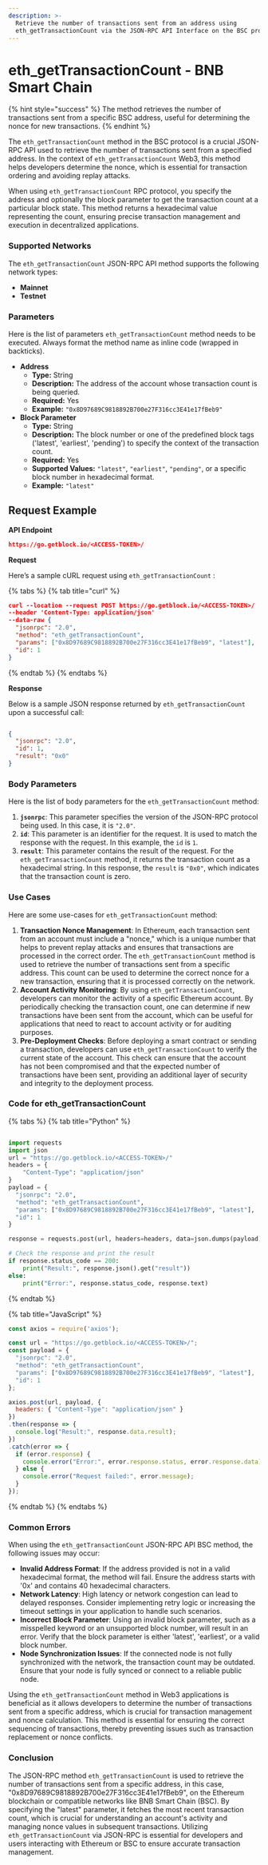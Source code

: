 ```yaml
---
description: >-
  Retrieve the number of transactions sent from an address using
  eth_getTransactionCount via the JSON-RPC API Interface on the BSC protocol.
---
```


# eth\_getTransactionCount - BNB Smart Chain

{% hint style="success" %}
The method retrieves the number of transactions sent from a specific BSC address, useful for determining the nonce for new transactions.
{% endhint %}

The `eth_getTransactionCount` method in the BSC protocol is a crucial JSON-RPC API used to retrieve the number of transactions sent from a specified address. In the context of `eth_getTransactionCount` Web3, this method helps developers determine the nonce, which is essential for transaction ordering and avoiding replay attacks.

When using `eth_getTransactionCount` RPC protocol, you specify the address and optionally the block parameter to get the transaction count at a particular block state. This method returns a hexadecimal value representing the count, ensuring precise transaction management and execution in decentralized applications.

### Supported Networks

The `eth_getTransactionCount` JSON-RPC API method supports the following network types:

* **Mainnet**
* **Testnet**

### Parameters

Here is the list of parameters `eth_getTransactionCount` method needs to be executed. Always format the method name as inline code (wrapped in backticks).

* **Address**
  * **Type:** String
  * **Description:** The address of the account whose transaction count is being queried.
  * **Required:** Yes
  * **Example:** `"0x8D97689C9818892B700e27F316cc3E41e17fBeb9"`
* **Block Parameter**
  * **Type:** String
  * **Description:** The block number or one of the predefined block tags ('latest', 'earliest', 'pending') to specify the context of the transaction count.
  * **Required:** Yes
  * **Supported Values:** `"latest"`, `"earliest"`, `"pending"`, or a specific block number in hexadecimal format.
  * **Example:** `"latest"`

## Request Example

**API Endpoint**

```json
https://go.getblock.io/<ACCESS-TOKEN>/
```

**Request**

Here’s a sample cURL request using `eth_getTransactionCount` :

{% tabs %}
{% tab title="curl" %}
```json
curl --location --request POST https://go.getblock.io/<ACCESS-TOKEN>/
--header 'Content-Type: application/json' 
--data-raw {
  "jsonrpc": "2.0",
  "method": "eth_getTransactionCount",
  "params": ["0x8D97689C9818892B700e27F316cc3E41e17fBeb9", "latest"],
  "id": 1
}
```
{% endtab %}
{% endtabs %}

**Response**

Below is a sample JSON response returned by `eth_getTransactionCount` upon a successful call:

```json

{
  "jsonrpc": "2.0",
  "id": 1,
  "result": "0x0"
}

```

### Body Parameters

Here is the list of body parameters for the `eth_getTransactionCount` method:

1. **`jsonrpc`**: This parameter specifies the version of the JSON-RPC protocol being used. In this case, it is `"2.0"`.
2. **`id`**: This parameter is an identifier for the request. It is used to match the response with the request. In this example, the `id` is `1`.
3. **`result`**: This parameter contains the result of the request. For the `eth_getTransactionCount` method, it returns the transaction count as a hexadecimal string. In this response, the `result` is `"0x0"`, which indicates that the transaction count is zero.

### Use Cases

Here are some use-cases for `eth_getTransactionCount` method:

1. **Transaction Nonce Management**: In Ethereum, each transaction sent from an account must include a "nonce," which is a unique number that helps to prevent replay attacks and ensures that transactions are processed in the correct order. The `eth_getTransactionCount` method is used to retrieve the number of transactions sent from a specific address. This count can be used to determine the correct nonce for a new transaction, ensuring that it is processed correctly on the network.
2. **Account Activity Monitoring**: By using `eth_getTransactionCount`, developers can monitor the activity of a specific Ethereum account. By periodically checking the transaction count, one can determine if new transactions have been sent from the account, which can be useful for applications that need to react to account activity or for auditing purposes.
3. **Pre-Deployment Checks**: Before deploying a smart contract or sending a transaction, developers can use `eth_getTransactionCount` to verify the current state of the account. This check can ensure that the account has not been compromised and that the expected number of transactions have been sent, providing an additional layer of security and integrity to the deployment process.

### Code for eth\_getTransactionCount

{% tabs %}
{% tab title="Python" %}
```python

import requests
import json
url = "https://go.getblock.io/<ACCESS-TOKEN>/"
headers = {
    "Content-Type": "application/json"
}
payload = {
  "jsonrpc": "2.0",
  "method": "eth_getTransactionCount",
  "params": ["0x8D97689C9818892B700e27F316cc3E41e17fBeb9", "latest"],
  "id": 1
}

response = requests.post(url, headers=headers, data=json.dumps(payload))

# Check the response and print the result
if response.status_code == 200:
    print("Result:", response.json().get("result"))
else:
    print("Error:", response.status_code, response.text)

```
{% endtab %}

{% tab title="JavaScript" %}
```javascript
const axios = require('axios');

const url = "https://go.getblock.io/<ACCESS-TOKEN>/";
const payload = {
  "jsonrpc": "2.0",
  "method": "eth_getTransactionCount",
  "params": ["0x8D97689C9818892B700e27F316cc3E41e17fBeb9", "latest"],
  "id": 1
};

axios.post(url, payload, {
  headers: { "Content-Type": "application/json" }
})
.then(response => {
  console.log("Result:", response.data.result);
})
.catch(error => {
  if (error.response) {
    console.error("Error:", error.response.status, error.response.data);
  } else {
    console.error("Request failed:", error.message);
  }
});
```
{% endtab %}
{% endtabs %}

### Common Errors

When using the `eth_getTransactionCount` JSON-RPC API BSC method, the following issues may occur:

* **Invalid Address Format**: If the address provided is not in a valid hexadecimal format, the method will fail. Ensure the address starts with '0x' and contains 40 hexadecimal characters.
* **Network Latency**: High latency or network congestion can lead to delayed responses. Consider implementing retry logic or increasing the timeout settings in your application to handle such scenarios.
* **Incorrect Block Parameter**: Using an invalid block parameter, such as a misspelled keyword or an unsupported block number, will result in an error. Verify that the block parameter is either 'latest', 'earliest', or a valid block number.
* **Node Synchronization Issues**: If the connected node is not fully synchronized with the network, the transaction count may be outdated. Ensure that your node is fully synced or connect to a reliable public node.

Using the `eth_getTransactionCount` method in Web3 applications is beneficial as it allows developers to determine the number of transactions sent from a specific address, which is crucial for transaction management and nonce calculation. This method is essential for ensuring the correct sequencing of transactions, thereby preventing issues such as transaction replacement or nonce conflicts.

### Conclusion

The JSON-RPC method `eth_getTransactionCount` is used to retrieve the number of transactions sent from a specific address, in this case, "0x8D97689C9818892B700e27F316cc3E41e17fBeb9", on the Ethereum blockchain or compatible networks like BNB Smart Chain (BSC). By specifying the "latest" parameter, it fetches the most recent transaction count, which is crucial for understanding an account's activity and managing nonce values in subsequent transactions. Utilizing `eth_getTransactionCount` via JSON-RPC is essential for developers and users interacting with Ethereum or BSC to ensure accurate transaction management.
